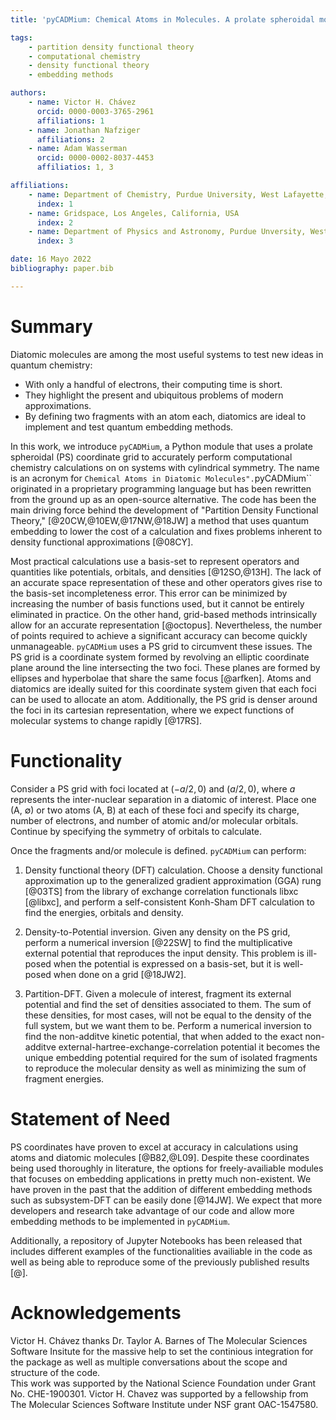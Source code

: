 ```yaml
---
title: 'pyCADMium: Chemical Atoms in Molecules. A prolate spheroidal module for embedding calculations in diatomics'  

tags:  
    - partition density functional theory  
    - computational chemistry  
    - density functional theory  
    - embedding methods  

authors:
    - name: Victor H. Chávez   
      orcid: 0000-0003-3765-2961    
      affiliations: 1  
    - name: Jonathan Nafziger    
      affiliations: 2    
    - name: Adam Wasserman    
      orcid: 0000-0002-8037-4453    
      affiliatios: 1, 3  

affiliations:  
    - name: Department of Chemistry, Purdue University, West Lafayette, Indiana, USA  
      index: 1  
    - name: Gridspace, Los Angeles, California, USA  
      index: 2  
    - name: Department of Physics and Astronomy, Purdue Unversity, West Lafayette, Indiana, USA  
      index: 3  

date: 16 Mayo 2022  
bibliography: paper.bib  

---
```


# Summary 
Diatomic molecules are among the most useful systems to test new ideas in quantum chemistry:

- With only a handful of electrons, their computing time is short.
- They highlight the present and ubiquitous problems of modern approximations.
- By defining two fragments with an atom each, diatomics are ideal to implement and test quantum embedding methods.

In this work, we introduce ``pyCADMium``, a Python module that uses a prolate spheroidal (PS) coordinate grid to accurately perform computational chemistry calculations on on systems with cylindrical symmetry. The name is an acronym for ``Chemical Atoms in Diatomic Molecules".``pyCADMium`` originated in a proprietary programming language but has been rewritten from the ground up as an open-source alternative. The code has been the main driving force behind the development of "Partition Density Functional Theory," [@20CW,@10EW,@17NW,@18JW] a method that uses quantum embedding to lower the cost of a calculation and fixes problems inherent to density functional approximations [@08CY].  

Most practical calculations use a basis-set to represent operators and quantities like potentials, orbitals, and densities [@12SO,@13H]. The lack of an accurate space representation of these and other operators gives rise to the basis-set incompleteness error. This error can be minimized by increasing the number of basis functions used, but it cannot be entirely eliminated in practice. On the other hand, grid-based methods intrinsically allow for an accurate representation [@octopus]. Nevertheless, the number of points required to achieve a significant accuracy can become quickly unmanageable. ``pyCADMium`` uses a PS grid to circumvent these issues. The PS grid is a coordinate system formed by revolving an elliptic coordinate plane around the line intersecting the two foci. These planes are formed by ellipses and hyperbolae that share the same focus [@arfken]. Atoms and diatomics are ideally suited for this coordinate system given that each foci can be used to allocate an atom. Additionally, the PS grid is denser around the foci in its cartesian representation, where we expect functions of molecular systems to change rapidly [@17RS].  

# Functionality

Consider a PS grid with foci located at $(-a/2,0)$ and $(a/2,0)$, where $a$ represents the inter-nuclear separation in a diatomic of interest. Place one (A, ∅) or two atoms (A, B) at each of these foci and specify its charge, number of electrons, and number of atomic and/or molecular orbitals. Continue by specifying the symmetry of orbitals to calculate.

Once the fragments and/or molecule is defined. ``pyCADMium`` can perform:

1. Density functional theory (DFT) calculation. Choose a density functional approximation up to the generalized gradient approximation (GGA) rung [@03TS] from the library of exchange correlation functionals libxc [@libxc], and perform a self-consistent Konh-Sham DFT calculation to find the energies, orbitals and density.  

2. Density-to-Potential inversion. Given any density on the PS grid, perform a numerical inversion [@22SW] to find the multiplicative external potential that reproduces the input density. This problem is ill-posed when the potential is expressed on a basis-set, but it is well-posed when done on a grid [@18JW2].  

3. Partition-DFT. Given a molecule of interest, fragment its external potential and find the set of densities associated to them. The sum of these densities, for most cases, will not be equal to the density of the full system, but we want them to be. Perform a numerical inversion to find the non-additve kinetic potential, that when added to the exact non-additve external-hartree-exchange-correlation potential it becomes the unique embedding potential required for the sum of isolated fragments to reproduce the molecular density as well as minimizing the sum of fragment energies.  

# Statement of Need

PS coordinates have proven to excel at accuracy in calculations using atoms and diatomic molecules [@B82,@L09]. Despite these coordinates being used thoroughly in literature, the options for freely-availiable modules that focuses on embedding applications in pretty much non-existent. We have proven in the past that the addition of different embedding methods such as subsystem-DFT can be easily done [@14JW]. We expect that more developers and research take advantage of our code and allow more embedding methods to be implemented in ``pyCADMium``.  

Additionally, a repository of Jupyter Notebooks has been released that includes different examples of the functionalities availiable in the code as well as being able to reproduce some of the previously published results [@].

# Acknowledgements

Victor H. Chávez thanks Dr. Taylor A. Barnes of The Molecular Sciences Software Insitute for the massive help to set the continious integration for the package as well as multiple conversations about the scope and structure of the code.  
This work was supported by the National Science Foundation under Grant No. CHE-1900301. Victor H. Chavez was supported by a fellowship from The Molecular Sciences Software Institute under NSF grant OAC-1547580.  
